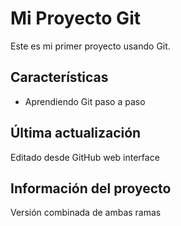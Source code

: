 # Mi Proyecto Git

Este es mi primer proyecto usando Git.

## Características
   - Aprendiendo Git paso a paso
     
## Última actualización
Editado desde GitHub web interface

## Información del proyecto
Versión combinada de ambas ramas
